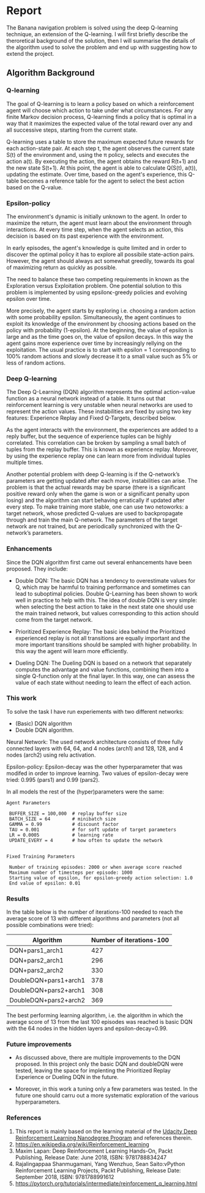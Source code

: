 # Report 

The Banana navigation problem is solved using the deep Q-learning technique, an extension of the Q-learning.
I will first briefly describe the theroretical background of the solution, then I will summarise the details of the algorithm used to solve the problem and end up with suggesting how to extend the project. 

## Algorithm Background

### Q-learning

The goal of Q-learning is to learn a policy based on which a reinforcement agent will choose which action to take under what circumstances. For any finite Markov decision process, Q-learning finds a policy that is optimal in a way that it maximizes the expected value of the total reward over any and all successive steps, starting from the current state. 

Q-learning uses a table to store the maximum expected future rewards for each action-state pair. At each step t, the agent observes the current state S(t) of the environment and, using the π policy, selects and executes the action a(t). By executing the action, the agent obtains the reward R(t+1) and the new state S(t+1). At this point, the agent is able to calculate Q(S(t), a(t)), updating the estimate. Over time, based on the agent's experience, this Q-table becomes a reference table for the agent to select the best action based on the Q-value.


### Epsilon-policy
The environment's dynamic is initially unknown to the agent. In order to maximize the return, the agent must learn about the environment through interactions. At every time step, when the agent selects an action, this decision is based on its past experience with the environment. 

In early episodes, the agent's knowledge is quite limited and in order to discover the optimal policy it has to explore all possibile state-action pairs. However, the agent should always act somewhat greedily, towards its goal of maximizing return as quickly as possible. 

The need to balance these two competing requirements in known as the Exploration versus Exploitation problem. One potential solution to this problem is implemented by using epsilonϵ-greedy policies and evolving epsilon over time.

More precisely, the agent starts by exploring i.e. choosing a random action with some probability epsilon. Simultaneously, the agent continues to exploit its knowledge of the environment by choosing actions based on the policy with probability (1-epsilon). At the beginning, the value of epsilon is large and as the time goes on, the value of epsilon decays. In this way the agent gains more experience over time by increasingly rellying on the exploitation. The usual practice is to start with epsilon = 1 corresponding to 100% random actions and slowly decrease it to a small value such as 5% or less of random actions. 


### Deep Q-learning

The Deep Q-Learning (DQN) algorithm represents the optimal action-value function as a neural network instead of a table. It turns out that reinforcement learning is very unstable when neural networks are used to represent the action values. These instabilities are fixed by using two key features:
    Experience Replay and Fixed Q-Targets, described below.
 

As the agent interacts with the environment, the experiences are added to a reply buffer, but the sequence of experience tuples can be highly correlated. This correlation can be broken by sampling a small batch of tuples from the replay buffer. This is  known as experience replay. Moreover, by using the experience replay one can learn more from individual tuples multiple times.

   
Another potential problem with deep Q-learning is if the Q-network’s parameters are getting updated after each move, instabilities can arise. The problem is that the actual rewards may be sparse (there is a significant positive reward only when the game is won or a significant penalty upon losing) and the algorithm can start behaving erratically if updated after every step. To make training more stable, one can use two netoworks: a target network, whose predicted Q-values are used to backpropagate through and train the main Q-network. The parameters of the target network are not trained, but are periodically synchronized with the Q-network’s parameters. 


### Enhancements 

Since the DQN algorithm first came out several enhancements have been proposed. 
They include:
- Double DQN: 
The basic DQN has a tendency to overestimate values for Q, which may be harmful to training performance and sometimes can lead to suboptimal policies. Double Q-Learning has been shown to work well in practice to help with this. The idea of double DQN is very simple: when selecting the best action to take in the next state one should use the main trained network, but values corresponding to this action should come from the target network. 

- Prioritized Experience Replay:
The basic idea behind the Prioritized experienced replay is not all transitions are equally important and the more important transitions should be sampled with higher probability. In this way the agent will learn more efficiently. 

- Dueling DQN:
The Dueling DQN is based on a network that separately computes the advantage and value functions, combining them into a single Q-function only at the final layer. In this way, one can assess the value of each state without needing to learn the effect of each action.



### This work

To solve the task I have run experiements with two different networks: 
- (Basic) DQN algorithm 
- Double DQN algorithm.


Neural Network: 
The used network architecture consists of three fully connected layers with 64, 64, and 4 nodes (arch1) and 128, 128, and 4 nodes (arch2) using relu activation.


Epsilon-policy: 
Epsilon-decay was the other hyperparameter that was modifed in order to improve learning. Two values of epsilon-decay were tried: 0.995 (pars1) and 0.99 (pars2).

In all models the rest of the (hyper)parameters were the same:

    Agent Parameters

     BUFFER_SIZE = 100,000  # replay buffer size
     BATCH_SIZE = 64        # minibatch size
     GAMMA = 0.99           # discount factor
     TAU = 0.001            # for soft update of target parameters
     LR = 0.0005            # learning rate 
     UPDATE_EVERY = 4       # how often to update the network   


    Fixed Training Parameters

     Number of training episodes: 2000 or when average score reached
     Maximum number of timesteps per episode: 1000
     Starting value of epsilon, for epsilon-greedy action selection: 1.0
     End value of epsilon: 0.01
        

### Results

In the table below is the number of iterations-100 needed to reach the average score of 13 with different algorithms and parameters (not all possible combinations were tried): 

| Algorithm | Number of iterations-100 |
| --- | --- | 
| DQN+pars1_arch1 | 427 |
| DQN+pars2_arch1 | 296 |
| DQN+pars2_arch2 | 330 |
| DoubleDQN+pars1+arch1 | 378 |
| DoubleDQN+pars2+arch1 | 308 |
| DoubleDQN+pars2+arch2 | 369 |
 

The best performing learning algorithm, i.e. the algorithm in which the average score of 13 from the last 100 episodes was reached is basic DQN with the 64 nodes in the hidden layers and epsilon-decay=0.99.


### Future improvements

- As discussed above, there are multiple improvements to the DQN proposed. In this project only the basic DQN and doubleDQN were tested, leaving the space for implenting the Prioritized Replay Experience or Dueling DQN in the future. 

- Moreover, in this work a tuning only a few parameters was tested. In the future one should carru out a more systematic exploration of the various hyperparameters.

### References

1. This report is mainly based on the learning material of the [Udacity Deep Reinforcement Learning Nanodegree Program](https://eu.udacity.com/) and references therein.
2. https://en.wikipedia.org/wiki/Reinforcement_learning
3. Maxim Lapan: Deep Reinforcement Learning Hands-On, Packt Publishing, Release Date: June 2018, 
ISBN: 9781788834247
4. Rajalingappaa Shanmugamani, Yang Wenzhuo, Sean Saito:vPython Reinforcement Learning Projects, Packt Publishing, Release Date: September 2018, ISBN: 9781788991612
5. https://pytorch.org/tutorials/intermediate/reinforcement_q_learning.html
